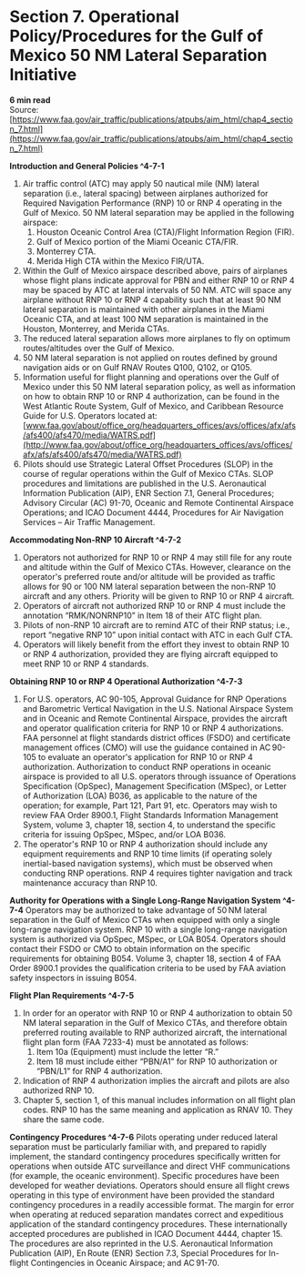# Section 7. Operational Policy/Procedures for the Gulf of Mexico 50 NM Lateral Separation Initiative
**6 min read**  
Source: [https://www.faa.gov/air_traffic/publications/atpubs/aim_html/chap4_section_7.html](https://www.faa.gov/air_traffic/publications/atpubs/aim_html/chap4_section_7.html)

<div>

**Introduction and General Policies ^4-7-1**

1.  Air traffic control (ATC) may apply 50 nautical mile (NM) lateral separation (i.e., lateral spacing) between airplanes authorized for Required Navigation Performance (RNP) 10 or RNP 4 operating in the Gulf of Mexico. 50 NM lateral separation may be applied in the following airspace:
    1.  Houston Oceanic Control Area (CTA)/Flight Information Region (FIR).
    2.  Gulf of Mexico portion of the Miami Oceanic CTA/FIR.
    3.  Monterrey CTA.
    4.  Merida High CTA within the Mexico FIR/UTA.
2.  Within the Gulf of Mexico airspace described above, pairs of airplanes whose flight plans indicate approval for PBN and either RNP 10 or RNP 4 may be spaced by ATC at lateral intervals of 50 NM. ATC will space any airplane without RNP 10 or RNP 4 capability such that at least 90 NM lateral separation is maintained with other airplanes in the Miami Oceanic CTA, and at least 100 NM separation is maintained in the Houston, Monterrey, and Merida CTAs.
3.  The reduced lateral separation allows more airplanes to fly on optimum routes/altitudes over the Gulf of Mexico.
4.  50 NM lateral separation is not applied on routes defined by ground navigation aids or on Gulf RNAV Routes Q100, Q102, or Q105.
5.  Information useful for flight planning and operations over the Gulf of Mexico under this 50 NM lateral separation policy, as well as information on how to obtain RNP 10 or RNP 4 authorization, can be found in the West Atlantic Route System, Gulf of Mexico, and Caribbean Resource Guide for U.S. Operators located at:  
    [www.faa.gov/about/office_org/headquarters_offices/avs/offices/afx/afs/afs400/afs470/media/WATRS.pdf](http://www.faa.gov/about/office_org/headquarters_offices/avs/offices/afx/afs/afs400/afs470/media/WATRS.pdf)
6.  Pilots should use Strategic Lateral Offset Procedures (SLOP) in the course of regular operations within the Gulf of Mexico CTAs. SLOP procedures and limitations are published in the U.S. Aeronautical Information Publication (AIP), ENR Section 7.1, General Procedures; Advisory Circular (AC) 91-70, Oceanic and Remote Continental Airspace Operations; and ICAO Document 4444, Procedures for Air Navigation Services – Air Traffic Management.

**Accommodating Non-RNP 10 Aircraft ^4-7-2**

1.  Operators not authorized for RNP 10 or RNP 4 may still file for any route and altitude within the Gulf of Mexico CTAs. However, clearance on the operator's preferred route and/or altitude will be provided as traffic allows for 90 or 100 NM lateral separation between the non-RNP 10 aircraft and any others. Priority will be given to RNP 10 or RNP 4 aircraft.
2.  Operators of aircraft not authorized RNP 10 or RNP 4 must include the annotation “RMK/NONRNP10” in Item 18 of their ATC flight plan.
3.  Pilots of non-RNP 10 aircraft are to remind ATC of their RNP status; i.e., report “negative RNP 10” upon initial contact with ATC in each Gulf CTA.
4.  Operators will likely benefit from the effort they invest to obtain RNP 10 or RNP 4 authorization, provided they are flying aircraft equipped to meet RNP 10 or RNP 4 standards.

**Obtaining RNP 10 or RNP 4 Operational Authorization ^4-7-3**

1.  For U.S. operators, AC 90-105, Approval Guidance for RNP Operations and Barometric Vertical Navigation in the U.S. National Airspace System and in Oceanic and Remote Continental Airspace, provides the aircraft and operator qualification criteria for RNP 10 or RNP 4 authorizations. FAA personnel at flight standards district offices (FSDO) and certificate management offices (CMO) will use the guidance contained in AC 90-105 to evaluate an operator's application for RNP 10 or RNP 4 authorization. Authorization to conduct RNP operations in oceanic airspace is provided to all U.S. operators through issuance of Operations Specification (OpSpec), Management Specification (MSpec), or Letter of Authorization (LOA) B036, as applicable to the nature of the operation; for example, Part 121, Part 91, etc. Operators may wish to review FAA Order 8900.1, Flight Standards Information Management System, volume 3, chapter 18, section 4, to understand the specific criteria for issuing OpSpec, MSpec, and/or LOA B036.
2.  The operator's RNP 10 or RNP 4 authorization should include any equipment requirements and RNP 10 time limits (if operating solely inertial-based navigation systems), which must be observed when conducting RNP operations. RNP 4 requires tighter navigation and track maintenance accuracy than RNP 10.

**Authority for Operations with a Single Long-Range Navigation System ^4-7-4** Operators may be authorized to take advantage of 50 NM lateral separation in the Gulf of Mexico CTAs when equipped with only a single long-range navigation system. RNP 10 with a single long-range navigation system is authorized via OpSpec, MSpec, or LOA B054. Operators should contact their FSDO or CMO to obtain information on the specific requirements for obtaining B054. Volume 3, chapter 18, section 4 of FAA Order 8900.1 provides the qualification criteria to be used by FAA aviation safety inspectors in issuing B054.

**Flight Plan Requirements ^4-7-5**

1.  In order for an operator with RNP 10 or RNP 4 authorization to obtain 50 NM lateral separation in the Gulf of Mexico CTAs, and therefore obtain preferred routing available to RNP authorized aircraft, the international flight plan form (FAA 7233-4) must be annotated as follows:
    1.  Item 10a (Equipment) must include the letter “R.”
    2.  Item 18 must include either “PBN/A1” for RNP 10 authorization or “PBN/L1” for RNP 4 authorization.
2.  Indication of RNP 4 authorization implies the aircraft and pilots are also authorized RNP 10.
3.  Chapter 5, section 1, of this manual includes information on all flight plan codes. RNP 10 has the same meaning and application as RNAV 10. They share the same code.

**Contingency Procedures ^4-7-6** Pilots operating under reduced lateral separation must be particularly familiar with, and prepared to rapidly implement, the standard contingency procedures specifically written for operations when outside ATC surveillance and direct VHF communications (for example, the oceanic environment). Specific procedures have been developed for weather deviations. Operators should ensure all flight crews operating in this type of environment have been provided the standard contingency procedures in a readily accessible format. The margin for error when operating at reduced separation mandates correct and expeditious application of the standard contingency procedures. These internationally accepted procedures are published in ICAO Document 4444, chapter 15. The procedures are also reprinted in the U.S. Aeronautical Information Publication (AIP), En Route (ENR) Section 7.3, Special Procedures for In-flight Contingencies in Oceanic Airspace; and AC 91-70.

</div>